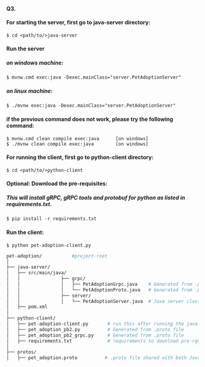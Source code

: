 #### Q3. 

#### For starting the server, first go to java-server directory:
	$ cd <path/to/>java-server 
#### Run the server
##### on windows machine:
	$ mvnw.cmd exec:java -Dexec.mainClass="server.PetAdoptionServer"
	
##### on linux machine:
	$ ./mvnw exec:java -Dexec.mainClass="server.PetAdoptionServer"

#### if the previous command does not work, please try the following command:
	$ mvnw.cmd clean compile exec:java 		[on windows]
	$ ./mvnw clean compile exec:java 		[on windows]

#### For running the client, first go to python-client directory: 
	$ cd <path/to/>python-client 

#### Optional: Download the pre-requisites:
##### _This will install gRPC, gRPC tools and protobuf for python as listed in requirements.txt._
	$ pip install -r requirements.txt  

#### Run the client:
	$ python pet-adoption-client.py

 
 ```bash
pet-adoption/			#project-root
│
├── java-server/
│   ├── src/main/java/
│   │           	├── grpc/
│   │           	│   ├── PetAdoptionGrpc.java	# Generated from .proto file
│   │           	│   └── PetAdoptionProto.java	# Generated from .proto file
│   │           	├── server/
│   │           	│   └── PetAdoptionServer.java  # Java server class
│   ├── pom.xml
│
├── python-client/
│   ├── pet-adoption-client.py		 # run this after running the java server
│   ├── pet_adoption_pb2.py 	     # Generated from .proto file
│   ├── pet_adoption_pb2_grpc.py	 # Generated from .proto file
│   ├── requirements.txt			 # requirements to download pre-rquisites for python 
│
├── protos/
│   ├── pet_adoption.proto       	# .proto file shared with both Java and Python
```
